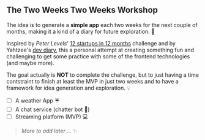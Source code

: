 ## The Two Weeks Two Weeks Workshop

The idea is to generate a **simple app** each two weeks for the next couple of months, making it a kind of a diary for future exploration. :scroll:

Inspired by *Peter Levels*'  [12 startups in 12 months](https://levels.io/12-startups-12-months/) challenge and by Yahtzee's [dev diary](https://www.youtube.com/playlist?list=PLAbMhAYRuCUibhDtVUn3WJnHojS2uSNPD), this a personal attempt at creating something fun and challenging to get some practice with some of the frontend technologies (and maybe more). 

The goal actually is **NOT** to complete the challenge, but to just having a time contstraint to finish at least the MVP in just two weeks and to have a framework for idea generation and exploration. :bulb:


- [ ] A weather App :umbrella:
- [ ] A chat service (chatter bot :robot:)
- [ ] Streaming platform (MVP) :computer:
> *More to add later ...* :sparkles:
